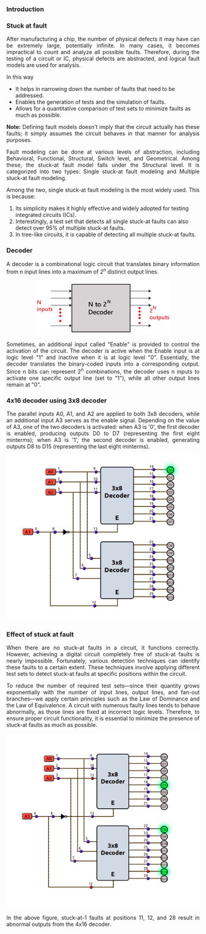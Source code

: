### Introduction

### Stuck at fault

<p style="text-align:justify;">After manufacturing a chip, the number of physical defects it may have can be extremely large, potentially infinite. In many cases, it becomes impractical to count and analyze all possible faults. Therefore, during the testing of a circuit or IC, physical defects are abstracted, and logical fault models are used for analysis.</p>

In this way
<ul> 
 <li>It helps in narrowing down the number of faults that need to be addressed.</li> 
 <li>Enables the generation of tests and the simulation of faults.</li>
 <li>Allows for a quantitative comparison of test sets to minimize faults as much as possible.</li> 
</ul>

<p style="text-align:justify;"><strong>Note:</strong> Defining fault models doesn't imply that the circuit actually has these faults; it simply assumes the circuit behaves in that manner for analysis purposes.</p>

<p style="text-align:justify;">Fault modeling can be done at various levels of abstraction, including Behavioral, Functional, Structural, Switch level, and Geometrical. Among these, the stuck-at fault model falls under the Structural level. It is categorized into two types: Single stuck-at fault modeling and Multiple stuck-at fault modeling.</p>

<p style="text-align:justify;">Among the two, single stuck-at fault modeling is the most widely used. This is because:</p>

1. Its simplicity makes it highly effective and widely adopted for testing integrated circuits (ICs).
2. Interestingly, a test set that detects all single stuck-at faults can also detect over 95% of multiple stuck-at faults.
3. In tree-like circuits, it is capable of detecting all multiple stuck-at faults.

### Decoder 

<p style="text-align:justify;">A decoder is a combinational logic circuit that translates binary information from n input lines into a maximum of 2<sup>n</sup> distinct output lines.</p>

 <center><img src="./images/2.png"/></center>

<p style="text-align:justify;">Sometimes, an additional input called "Enable" is provided to control the activation of the circuit. The decoder is active when the Enable input is at logic level "1" and inactive when it is at logic level "0". Essentially, the decoder translates the binary-coded inputs into a corresponding output. Since n bits can represent 2<sup>n</sup> combinations, the decoder uses n inputs to activate one specific output line (set to "1"), while all other output lines remain at "0".</p>

### 4x16 decoder using 3x8 decoder 

<p style="text-align:justify;">The parallel inputs A0, A1, and A2 are applied to both 3x8 decoders, while an additional input A3 serves as the enable signal. Depending on the value of A3, one of the two decoders is activated: when A3 is '0', the first decoder is enabled, producing outputs D0 to D7 (representing the first eight minterms); when A3 is '1', the second decoder is enabled, generating outputs D8 to D15 (representing the last eight minterms).</p>

 <center><img src="images/3x18to4x16.png"/></center>

### Effect of stuck at fault 

<p style="text-align:justify;">When there are no stuck-at faults in a circuit, it functions correctly. However, achieving a digital circuit completely free of stuck-at faults is nearly impossible. Fortunately, various detection techniques can identify these faults to a certain extent. These techniques involve applying different test sets to detect stuck-at faults at specific positions within the circuit.</p>

<p style="text-align:justify;">To reduce the number of required test sets—since their quantity grows exponentially with the number of input lines, output lines, and fan-out branches—we apply certain principles such as the Law of Dominance and the Law of Equivalence. A circuit with numerous faulty lines tends to behave abnormally, as those lines are fixed at incorrect logic levels. Therefore, to ensure proper circuit functionality, it is essential to minimize the presence of stuck-at faults as much as possible.</p>

 <center><img src="images/saf-de.png"/></center>

 <p style="text-align:justify;">In the above figure, stuck-at-1 faults at positions 11, 12, and 28 result in abnormal outputs from the 4x16 decoder.</p>
